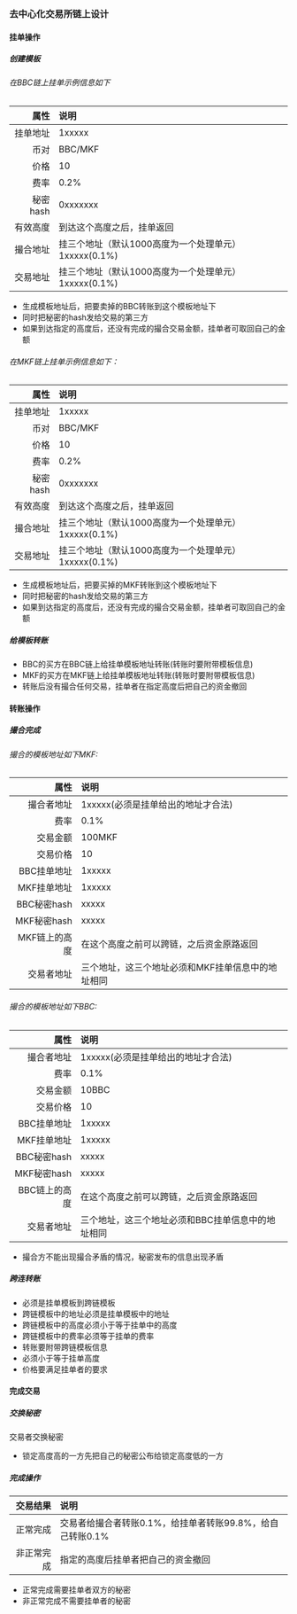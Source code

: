 ### 去中心化交易所链上设计

#### 挂单操作
##### 创建模板

###### 在BBC链上挂单示例信息如下 

|     属性 | 说明                                                 |
| -------: | :--------------------------------------------------- |
| 挂单地址 | 1xxxxx                                               |
|     币对 | BBC/MKF                                              |
|     价格 | 10                                                   |
|     费率 | 0.2%                                                 |
| 秘密hash | 0xxxxxxx                                             |
| 有效高度 | 到达这个高度之后，挂单返回                           |
| 撮合地址 | 挂三个地址（默认1000高度为一个处理单元）1xxxxx(0.1%) |
| 交易地址 | 挂三个地址（默认1000高度为一个处理单元）1xxxxx(0.1%) |

- 生成模板地址后，把要卖掉的BBC转账到这个模板地址下
- 同时把秘密的hash发给交易的第三方
- 如果到达指定的高度后，还没有完成的撮合交易金额，挂单者可取回自己的金额

###### 在MKF链上挂单示例信息如下：  

|     属性 | 说明                                                 |
| -------: | :--------------------------------------------------- |
| 挂单地址 | 1xxxxx                                               |
|     币对 | BBC/MKF                                              |
|     价格 | 10                                                   |
|     费率 | 0.2%                                                 |
| 秘密hash | 0xxxxxxx                                             |
| 有效高度 | 到达这个高度之后，挂单返回                           |
| 撮合地址 | 挂三个地址（默认1000高度为一个处理单元）1xxxxx(0.1%) |
| 交易地址 | 挂三个地址（默认1000高度为一个处理单元）1xxxxx(0.1%) |
- 生成模板地址后，把要买掉的MKF转账到这个模板地址下
- 同时把秘密的hash发给交易的第三方
- 如果到达指定的高度后，还没有完成的撮合交易金额，挂单者可取回自己的金额

##### 给模板转账

- BBC的买方在BBC链上给挂单模板地址转账(转账时要附带模板信息)
- MKF的买方在MKF链上给挂单模板地址转账(转账时要附带模板信息)
- 转账后没有撮合任何交易，挂单者在指定高度后把自己的资金撤回

#### 转账操作

##### 撮合完成

###### 撮合的模板地址如下MKF:

|          属性 | 说明                                              |
| ------------: | :------------------------------------------------ |
|    撮合者地址 | 1xxxxx(必须是挂单给出的地址才合法)                |
|          费率 | 0.1%                                              |
|      交易金额 | 100MKF                                            |
|      交易价格 | 10                                                |
|   BBC挂单地址 | 1xxxxx                                            |
|   MKF挂单地址 | 1xxxxx                                            |
|   BBC秘密hash | xxxxx                                             |
|   MKF秘密hash | xxxxx                                             |
| MKF链上的高度 | 在这个高度之前可以跨链，之后资金原路返回          |
|    交易者地址 | 三个地址，这三个地址必须和MKF挂单信息中的地址相同 |

###### 撮合的模板地址如下BBC:

|          属性 | 说明                                              |
| ------------: | :------------------------------------------------ |
|    撮合者地址 | 1xxxxx(必须是挂单给出的地址才合法)                |
|          费率 | 0.1%                                              |
|      交易金额 | 10BBC                                             |
|      交易价格 | 10                                                |
|   BBC挂单地址 | 1xxxxx                                            |
|   MKF挂单地址 | 1xxxxx                                            |
|   BBC秘密hash | xxxxx                                             |
|   MKF秘密hash | xxxxx                                             |
| BBC链上的高度 | 在这个高度之前可以跨链，之后资金原路返回          |
|    交易者地址 | 三个地址，这三个地址必须和BBC挂单信息中的地址相同 |

- 撮合方不能出现撮合矛盾的情况，秘密发布的信息出现矛盾

##### 跨连转账
- 必须是挂单模板到跨链模板
- 跨链模板中的地址必须是挂单模板中的地址
- 跨链模板中的高度必须小于等于挂单中的高度
- 跨链模板中的费率必须等于挂单的费率
- 转账要附带跨链模板信息
- 必须小于等于挂单高度
- 价格要满足挂单者的要求

#### 完成交易
##### 交换秘密
交易者交换秘密
- 锁定高度高的一方先把自己的秘密公布给锁定高度低的一方
##### 完成操作
|   交易结果 | 说明                                                      |
| ---------: | :-------------------------------------------------------- |
|   正常完成 | 交易者给撮合者转账0.1%，给挂单者转账99.8%，给自己转账0.1% |
| 非正常完成 | 指定的高度后挂单者把自己的资金撤回                        |

- 正常完成需要挂单者双方的秘密
- 非正常完成不需要挂单者的秘密
